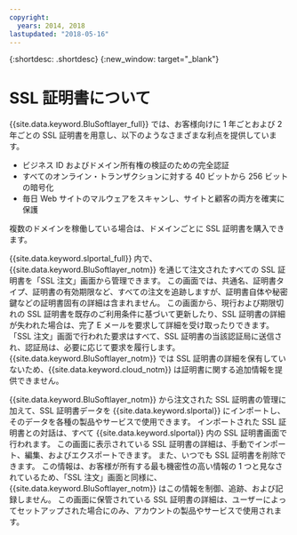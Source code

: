 ```yaml
---
copyright:
  years: 2014, 2018
lastupdated: "2018-05-16"
---
```


{:shortdesc: .shortdesc}
{:new_window: target="_blank"}

# SSL 証明書について

{{site.data.keyword.BluSoftlayer_full}} では、お客様向けに 1 年ごとおよび 2 年ごとの SSL 証明書を用意し、以下のようなさまざまな利点を提供しています。

* ビジネス ID およびドメイン所有権の検証のための完全認証
* すべてのオンライン・トランザクションに対する 40 ビットから 256 ビットの暗号化
* 毎日 Web サイトのマルウェアをスキャンし、サイトと顧客の両方を確実に保護

複数のドメインを稼働している場合は、ドメインごとに SSL 証明書を購入できます。

{{site.data.keyword.slportal_full}} 内で、{{site.data.keyword.BluSoftlayer_notm}} を通じて注文されたすべての SSL 証明書を「SSL 注文」画面から管理できます。 この画面では、共通名、証明書タイプ、証明書の有効期限など、すべての注文を追跡しますが、証明書自体や秘密鍵などの証明書固有の詳細は含まれません。 この画面から、現行および期限切れの SSL 証明書を既存のご利用条件に基づいて更新したり、SSL 証明書の詳細が失われた場合は、完了 E メールを要求して詳細を受け取ったりできます。 「SSL 注文」画面で行われた要求はすべて、SSL 証明書の当該認証局に送信され、認証局は、必要に応じて要求を履行します。 {{site.data.keyword.BluSoftlayer_notm}} では SSL 証明書の詳細を保有していないため、{{site.data.keyword.cloud_notm}} は証明書に関する追加情報を提供できません。

{{site.data.keyword.BluSoftlayer_notm}} から注文された SSL 証明書の管理に加えて、SSL 証明書データを {{site.data.keyword.slportal}} にインポートし、そのデータを各種の製品やサービスで使用できます。 インポートされた SSL 証明書との対話は、すべて {{site.data.keyword.slportal}} 内の SSL 証明書画面で行われます。 この画面に表示されている SSL 証明書の詳細は、手動でインポート、編集、およびエクスポートできます。 また、いつでも SSL 証明書を削除できます。 この情報は、お客様が所有する最も機密性の高い情報の 1 つと見なされているため、「SSL 注文」画面と同様に、{{site.data.keyword.BluSoftlayer_notm}} はこの情報を制御、追跡、および記録しません。 この画面に保管されている SSL 証明書の詳細は、ユーザーによってセットアップされた場合にのみ、アカウントの製品やサービスで使用されます。
